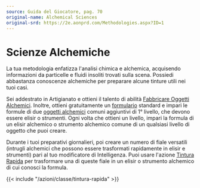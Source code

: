 ```yaml
---
source: Guida del Giocatore, pag. 70
original-name: Alchemical Sciences
original-srd: https://2e.aonprd.com/Methodologies.aspx?ID=1
---
```


# Scienze Alchemiche

La tua metodologia enfatizza l'analisi chimica e alchemica, acquisendo
informazioni da particelle e fluidi insoliti trovati sulla scena. Possiedi
abbastanza conoscenze alchemiche per preparare alcune tinture utili nei tuoi
casi.

Sei addestrato in Artigianato e ottieni il talento di abilità
[Fabbricare Oggetti Alchemici](/talenti/generici/fabbricare-oggetti-alchemici).
Inoltre, ottieni gratuitamente un
[formulario](/equipaggiamento/equipaggiamenti-da-avventura/formulario-vuoto.md)
standard e impari le formule di due
[oggetti alchemici](/equipaggiamento/oggetti-alchemici) comuni aggiuntivi di 1°
livello, che devono essere elisir o strumenti. Ogni volta che ottieni un
livello, impari la formula di un elisir alchemico o strumento alchemico comune
di un qualsiasi livello di oggetto che puoi creare.

Durante i tuoi preparativi giornalieri, poi creare un numero di fiale versatili
(intrugli alchemici che possono essere trasformati rapidamente in elisir e
strumenti) pari al tuo modificatore di Intelligenza. Puoi usare l'azione
[Tintura Rapida](/azioni/classe/tintura-rapida) per trasformare una di queste
fiale in un elisir o strumento alchemico di cui conosci la formula.

{{< include "/azioni/classe/tintura-rapida" >}}
